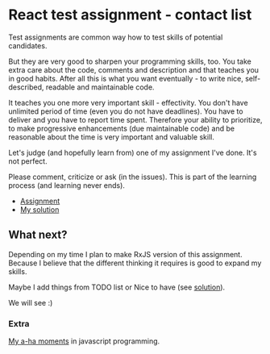 # React test assignment - contact list

Test assignments are common way how to test skills of potential candidates.

But they are very good to sharpen your programming skills, too. You take extra care about the code, comments and description and that teaches you in good habits. After all this is what you want eventually - to write nice, self-described, readable and maintainable code.

It teaches you one more very important skill - effectivity. You don't have unlimited period of time (even you do not have deadlines). You have to deliver and you have to report time spent. Therefore your ability to prioritize, to make progressive enhancements (due maintainable code) and be reasonable about the time is very important and valuable skill.

Let's judge (and hopefully learn from) one of my assignment I've done. It's not perfect.

Please comment, criticize or ask (in the issues). This is part of the learning process (and learning never ends).


* [Assignment](specs/ASSIGNMENT.md)
* [My solution](./SOLUTION.md)


## What next?

Depending on my time I plan to make RxJS version of this assignment. Because I believe that the different thinking it requires is good to expand my skills.

Maybe I add things from TODO list or Nice to have (see [solution](./SOLUTION.md)).

We will see :)


### Extra

[My a-ha moments](./AHA.md) in javascript programming.
